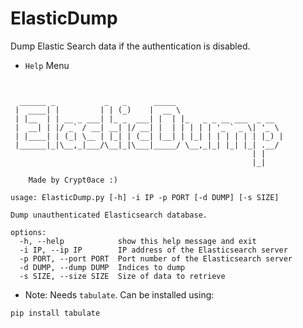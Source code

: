 # ElasticDump
Dump Elastic Search data if the authentication is disabled.

- `Help` Menu
```


  ______ _           _   _      _____
 |  ____| |         | | (_)    |  __ \
 | |__  | | __ _ ___| |_ _  ___| |  | |_   _ _ __ ___  _ __
 |  __| | |/ _` / __| __| |/ __| |  | | | | | '_ ` _ \| '_ \
 | |____| | (_| \__ | |_| | (__| |__| | |_| | | | | | | |_) |
 |______|_|\__,_|___/\__|_|\___|_____/ \__,_|_| |_| |_| .__/
                                                      | |
                                                      |_|

    Made by Crypt0ace :)

usage: ElasticDump.py [-h] -i IP -p PORT [-d DUMP] [-s SIZE]

Dump unauthenticated Elasticsearch database.

options:
  -h, --help            show this help message and exit
  -i IP, --ip IP        IP address of the Elasticsearch server
  -p PORT, --port PORT  Port number of the Elasticsearch server
  -d DUMP, --dump DUMP  Indices to dump
  -s SIZE, --size SIZE  Size of data to retrieve
```

- Note:
Needs `tabulate`. Can be installed using:
```bash
pip install tabulate
```
